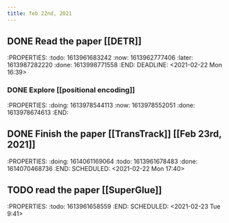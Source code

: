 ```yaml
---
title: feb 22nd, 2021
---
```


## DONE Read the paper [[DETR]] 
:PROPERTIES:
:todo: 1613961683242
:now: 1613962777406
:later: 1613987282220
:done: 1613998771558
:END:
DEADLINE: <2021-02-22 Mon 16:39>
### DONE Explore [[positional encoding]]
:PROPERTIES:
:doing: 1613978544113
:now: 1613978552051
:done: 1613978674613
:END:
## DONE Finish the paper [[TransTrack]] [[Feb 23rd, 2021]] 
:PROPERTIES:
:doing: 1614061169064
:todo: 1613961678483
:done: 1614070468736
:END:
SCHEDULED: <2021-02-22 Mon 17:40>
## TODO read the paper [[SuperGlue]] 
:PROPERTIES:
:todo: 1613961658559
:END:
SCHEDULED: <2021-02-23 Tue 9:41>
##
